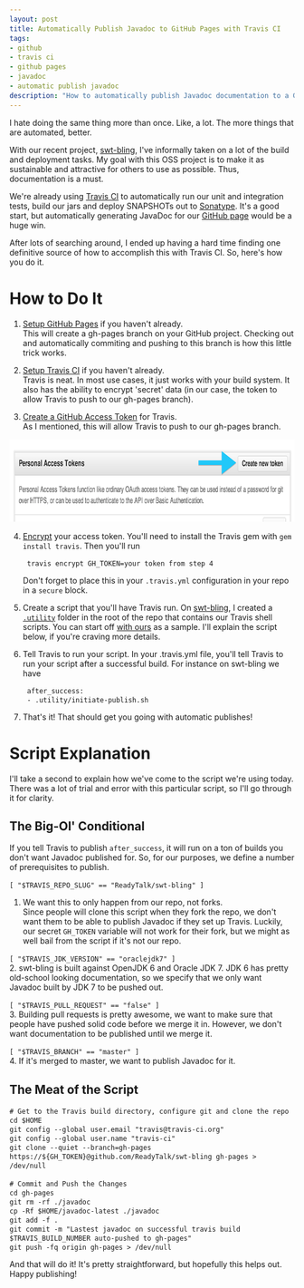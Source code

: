 ```yaml
---
layout: post
title: Automatically Publish Javadoc to GitHub Pages with Travis CI
tags: 
- github
- travis ci
- github pages
- javadoc
- automatic publish javadoc
description: "How to automatically publish Javadoc documentation to a GitHub Pages (gh-pages) site using Travis-CI, custom scripts and secret environment variables"
---
```


I hate doing the same thing more than once. Like, a lot. The more things that are automated, better.

With our recent project, [swt-bling](https://github.com/ReadyTalk/swt-bling), I've informally taken on a lot of the build and deployment tasks. My goal with this OSS project is to make it as sustainable and attractive for others to use as possible. Thus, documentation is a must.

We're already using [Travis CI](https://travis-ci.org/) to automatically run our unit and integration tests, build our jars and deploy SNAPSHOTs out to [Sonatype](http://oss.sonatype.org/content/repositories/snapshots/com/readytalk/swt-bling/). It's a good start, but automatically generating JavaDoc for our [GitHub page](http://oss.readytalk.com/swt-bling/) would be a huge win.

After lots of searching around, I ended up having a hard time finding one definitive source of how to accomplish this with Travis CI. So, here's how you do it.

# How to Do It
1. [Setup GitHub Pages](http://pages.github.com/#project-site) if you haven't already.  
This will create a gh-pages branch on your GitHub project. Checking out and automatically commiting and pushing to this branch is how this little trick works.  

2. [Setup Travis CI](http://about.travis-ci.org/docs/user/getting-started/) if you haven't already.  
Travis is neat. In most use cases, it just works with your build system. It also has the ability to encrypt 'secret' data (in our case, the token to allow Travis to push to our gh-pages branch).  

3. [Create a GitHub Access Token](https://github.com/settings/applications) for Travis.  
As I mentioned, this will allow Travis to push to our gh-pages branch. 
<div class="center"><img src="/assets/images/posts/2013/12/GhAccessToken.png" width="800" height="146" alt="GitHub Create New Personal Access Token" /></div> 

4. [Encrypt](http://about.travis-ci.org/docs/user/encryption-keys/) your access token.
You'll need to install the Travis gem with ```gem install travis```. Then you'll run  

		travis encrypt GH_TOKEN=your token from step 4

    Don't forget to place this in your ```.travis.yml``` configuration in your repo in a ```secure``` block.

5. Create a script that you'll have Travis run.
On [swt-bling](https://github.com/ReadyTalk/swt-bling), I created a [```.utility```](https://github.com/ReadyTalk/swt-bling/tree/master/.utility) folder in the root of the repo that contains our Travis shell scripts. You can start off [with ours](https://github.com/ReadyTalk/swt-bling/blob/master/.utility/push-javadoc-to-gh-pages.sh) as a sample. I'll explain the script below, if you're craving more details.  

6. Tell Travis to run your script.
In your .travis.yml file, you'll tell Travis to run your script after a successful build. For instance on swt-bling we have  

	 	after_success:
	 	- .utility/initiate-publish.sh
	 	

7. That's it! That should get you going with automatic publishes!

# Script Explanation
I'll take a second to explain how we've come to the script we're using today. There was a lot of trial and error with this particular script, so I'll go through it for clarity.

## The Big-Ol' Conditional 
If you tell Travis to publish ```after_success```, it will run on a ton of builds you don't want Javadoc published for. So, for our purposes, we define a number of prerequisites to publish.  

```[ "$TRAVIS_REPO_SLUG" == "ReadyTalk/swt-bling" ]```  
1. We want this to only happen from our repo, not forks.  
Since people will clone this script when they fork the repo, we don't want them to be able to publish Javadoc if they set up Travis. Luckily, our secret ```GH_TOKEN``` variable will not work for their fork, but we might as well bail from the script if it's not our repo.

```[ "$TRAVIS_JDK_VERSION" == "oraclejdk7" ]```  
2. swt-bling is built against OpenJDK 6 and Oracle JDK 7. JDK 6 has pretty old-school looking documentation, so we specify that we only want Javadoc built by JDK 7 to be pushed out.

```[ "$TRAVIS_PULL_REQUEST" == "false" ]```  
3. Building pull requests is pretty awesome, we want to make sure that people have pushed solid code before we merge it in. However, we don't want documentation to be published until we merge it.

```[ "$TRAVIS_BRANCH" == "master" ]```  
4. If it's merged to master, we want to publish Javadoc for it.

## The Meat of the Script
	# Get to the Travis build directory, configure git and clone the repo
	cd $HOME
  	git config --global user.email "travis@travis-ci.org"
  	git config --global user.name "travis-ci"
  	git clone --quiet --branch=gh-pages https://${GH_TOKEN}@github.com/ReadyTalk/swt-bling gh-pages > /dev/null

  	# Commit and Push the Changes
  	cd gh-pages
  	git rm -rf ./javadoc
  	cp -Rf $HOME/javadoc-latest ./javadoc
  	git add -f .
  	git commit -m "Lastest javadoc on successful travis build $TRAVIS_BUILD_NUMBER auto-pushed to gh-pages"
  	git push -fq origin gh-pages > /dev/null

And that will do it! It's pretty straightforward, but hopefully this helps out. Happy publishing!
